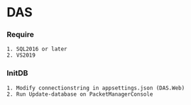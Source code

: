 # DAS

### Require
	1. SQL2016 or later
	2. VS2019
### InitDB
	1. Modify connectionstring in appsettings.json (DAS.Web)
	2. Run Update-database on PacketManagerConsole
